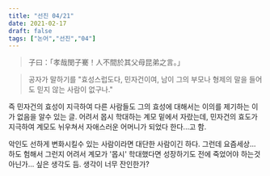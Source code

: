 ```yaml
---
title: "선진 04/21"
date: 2021-02-17
draft: false
tags: ["논어","선진","04"]
---
```


> 子曰：「孝哉閔子騫！人不間於其父母昆弟之言。」

> 공자가 말하기를 "효성스럽도다, 민자건이여, 남이 그의 부모나 형제의 말을 들어도 믿지 않는 사람이 없구나."

즉 민자건의 효성이 지극하여 다른 사람들도 그의 효성에 대해서는 이의를 제기하는 이가 없음을 알수 있는 글.
어려서 몹시 학대하는 계모 밑에서 자랐는데, 민자건의 효도가 지극하여 계모도 뉘우쳐서 자애스러운 어머니가 되었다 한다...고 함.

악인도 선하게 변화시킬수 있는 사람이라면 대단한 사람이긴 하다. 그런데 요즘세상... 하도 험해서 그런지 어려서 계모가 '몹시' 학대했다면 성장하기도 전에 죽었어야 하는것 아닌가... 싶은 생각도 듬. 생각이 너무 잔인한가?
